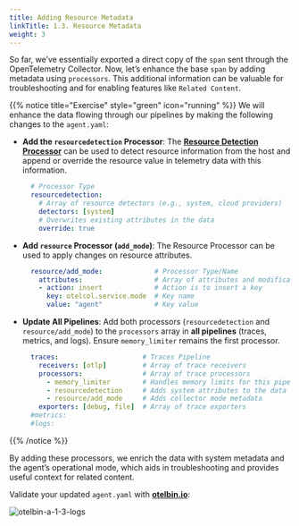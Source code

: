 ```yaml
---
title: Adding Resource Metadata
linkTitle: 1.3. Resource Metadata
weight: 3
---
```


So far, we’ve essentially exported a direct copy of the `span` sent through the OpenTelemetry Collector. Now, let’s enhance the base `span` by adding metadata using `processors`. This additional information can be valuable for troubleshooting and for enabling features like `Related Content`.

{{% notice title="Exercise" style="green" icon="running" %}}
We will enhance the data flowing through our pipelines by making the following changes to the `agent.yaml`:  

- **Add the `resourcedetection` Processor**: The [**Resource Detection Processor**](https://github.com/open-telemetry/opentelemetry-collector-contrib/blob/main/processor/resourcedetectionprocessor/README.md) can be used to detect resource information from the host and append or override the resource value in telemetry data with this information.

  ```yaml
    # Processor Type
    resourcedetection:
      # Array of resource detectors (e.g., system, cloud providers)
      detectors: [system]
      # Overwrites existing attributes in the data
      override: true
  ```

- **Add `resource` Processor (`add_mode`)**: The Resource Processor can be used to apply changes on resource attributes.

  ```yaml
    resource/add_mode:             # Processor Type/Name
      attributes:                  # Array of attributes and modifications
      - action: insert             # Action is to insert a key
        key: otelcol.service.mode  # Key name
        value: "agent"             # Key value
  ```

- **Update All Pipelines**: Add both processors (`resourcedetection` and `resource/add_mode`) to the `processors` array in **all pipelines** (traces, metrics, and logs). Ensure `memory_limiter` remains the first processor.

  ```yaml
    traces:                     # Traces Pipeline
      receivers: [otlp]         # Array of trace receivers
      processors:               # Array of trace processors
        - memory_limiter        # Handles memory limits for this pipeline
        - resourcedetection     # Adds system attributes to the data
        - resource/add_mode     # Adds collector mode metadata
      exporters: [debug, file]  # Array of trace exporters
    #metrics:
    #logs:
  ```

{{% /notice %}}

By adding these processors, we enrich the data with system metadata and the agent’s operational mode, which aids in troubleshooting and provides useful context for related content.

Validate your updated `agent.yaml` with [**otelbin.io**](https://www.otelbin.io/):

![otelbin-a-1-3-logs](../images/agent-1-3-logs.png?width=50vw)
